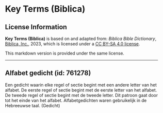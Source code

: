# Key Terms (Biblica)

## License Information

**Key Terms (Biblica)** is based on and adapted from: _Biblica Bible Dictionary_, [Biblica, Inc.](https://www.biblica.com/), 2023, which is licensed under a [CC BY-SA 4.0 license](https://creativecommons.org/licenses/by-sa/4.0/legalcode.en).

This markdown version is provided under the same license.



--------------------------------

## Alfabet gedicht (id: 761278)

Een gedicht waarin elke regel of sectie begint met een andere letter van het alfabet. De eerste regel of sectie begint met de eerste letter van het alfabet. De tweede regel of sectie begint met de tweede letter. Dit patroon gaat door tot het einde van het alfabet. Alfabetgedichten waren gebruikelijk in de Hebreeuwse taal. (Gedicht)


